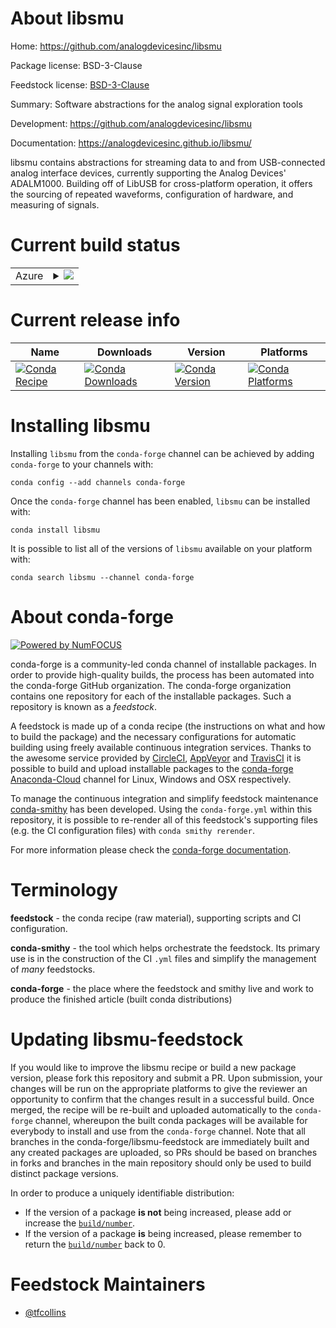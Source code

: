 About libsmu
============

Home: https://github.com/analogdevicesinc/libsmu

Package license: BSD-3-Clause

Feedstock license: [BSD-3-Clause](https://github.com/conda-forge/libsmu-feedstock/blob/master/LICENSE.txt)

Summary: Software abstractions for the analog signal exploration tools

Development: https://github.com/analogdevicesinc/libsmu

Documentation: https://analogdevicesinc.github.io/libsmu/

libsmu contains abstractions for streaming data to and from USB-connected
analog interface devices, currently supporting the Analog Devices' ADALM1000.
Building off of LibUSB for cross-platform operation, it offers the sourcing
of repeated waveforms, configuration of hardware, and measuring of signals.


Current build status
====================


<table>
    
  <tr>
    <td>Azure</td>
    <td>
      <details>
        <summary>
          <a href="https://dev.azure.com/conda-forge/feedstock-builds/_build/latest?definitionId=10912&branchName=master">
            <img src="https://dev.azure.com/conda-forge/feedstock-builds/_apis/build/status/libsmu-feedstock?branchName=master">
          </a>
        </summary>
        <table>
          <thead><tr><th>Variant</th><th>Status</th></tr></thead>
          <tbody><tr>
              <td>linux_64_boost_cpp1.72.0python3.6.____cpythontarget_platformlinux-64</td>
              <td>
                <a href="https://dev.azure.com/conda-forge/feedstock-builds/_build/latest?definitionId=10912&branchName=master">
                  <img src="https://dev.azure.com/conda-forge/feedstock-builds/_apis/build/status/libsmu-feedstock?branchName=master&jobName=linux&configuration=linux_64_boost_cpp1.72.0python3.6.____cpythontarget_platformlinux-64" alt="variant">
                </a>
              </td>
            </tr><tr>
              <td>linux_64_boost_cpp1.72.0python3.7.____cpythontarget_platformlinux-64</td>
              <td>
                <a href="https://dev.azure.com/conda-forge/feedstock-builds/_build/latest?definitionId=10912&branchName=master">
                  <img src="https://dev.azure.com/conda-forge/feedstock-builds/_apis/build/status/libsmu-feedstock?branchName=master&jobName=linux&configuration=linux_64_boost_cpp1.72.0python3.7.____cpythontarget_platformlinux-64" alt="variant">
                </a>
              </td>
            </tr><tr>
              <td>linux_64_boost_cpp1.72.0python3.8.____cpythontarget_platformlinux-64</td>
              <td>
                <a href="https://dev.azure.com/conda-forge/feedstock-builds/_build/latest?definitionId=10912&branchName=master">
                  <img src="https://dev.azure.com/conda-forge/feedstock-builds/_apis/build/status/libsmu-feedstock?branchName=master&jobName=linux&configuration=linux_64_boost_cpp1.72.0python3.8.____cpythontarget_platformlinux-64" alt="variant">
                </a>
              </td>
            </tr><tr>
              <td>linux_64_boost_cpp1.74.0python3.6.____cpythontarget_platformlinux-64</td>
              <td>
                <a href="https://dev.azure.com/conda-forge/feedstock-builds/_build/latest?definitionId=10912&branchName=master">
                  <img src="https://dev.azure.com/conda-forge/feedstock-builds/_apis/build/status/libsmu-feedstock?branchName=master&jobName=linux&configuration=linux_64_boost_cpp1.74.0python3.6.____cpythontarget_platformlinux-64" alt="variant">
                </a>
              </td>
            </tr><tr>
              <td>linux_64_boost_cpp1.74.0python3.7.____cpythontarget_platformlinux-64</td>
              <td>
                <a href="https://dev.azure.com/conda-forge/feedstock-builds/_build/latest?definitionId=10912&branchName=master">
                  <img src="https://dev.azure.com/conda-forge/feedstock-builds/_apis/build/status/libsmu-feedstock?branchName=master&jobName=linux&configuration=linux_64_boost_cpp1.74.0python3.7.____cpythontarget_platformlinux-64" alt="variant">
                </a>
              </td>
            </tr><tr>
              <td>linux_64_boost_cpp1.74.0python3.8.____cpythontarget_platformlinux-64</td>
              <td>
                <a href="https://dev.azure.com/conda-forge/feedstock-builds/_build/latest?definitionId=10912&branchName=master">
                  <img src="https://dev.azure.com/conda-forge/feedstock-builds/_apis/build/status/libsmu-feedstock?branchName=master&jobName=linux&configuration=linux_64_boost_cpp1.74.0python3.8.____cpythontarget_platformlinux-64" alt="variant">
                </a>
              </td>
            </tr><tr>
              <td>osx_64_boost_cpp1.72.0python3.6.____cpythontarget_platformosx-64</td>
              <td>
                <a href="https://dev.azure.com/conda-forge/feedstock-builds/_build/latest?definitionId=10912&branchName=master">
                  <img src="https://dev.azure.com/conda-forge/feedstock-builds/_apis/build/status/libsmu-feedstock?branchName=master&jobName=osx&configuration=osx_64_boost_cpp1.72.0python3.6.____cpythontarget_platformosx-64" alt="variant">
                </a>
              </td>
            </tr><tr>
              <td>osx_64_boost_cpp1.72.0python3.7.____cpythontarget_platformosx-64</td>
              <td>
                <a href="https://dev.azure.com/conda-forge/feedstock-builds/_build/latest?definitionId=10912&branchName=master">
                  <img src="https://dev.azure.com/conda-forge/feedstock-builds/_apis/build/status/libsmu-feedstock?branchName=master&jobName=osx&configuration=osx_64_boost_cpp1.72.0python3.7.____cpythontarget_platformosx-64" alt="variant">
                </a>
              </td>
            </tr><tr>
              <td>osx_64_boost_cpp1.72.0python3.8.____cpythontarget_platformosx-64</td>
              <td>
                <a href="https://dev.azure.com/conda-forge/feedstock-builds/_build/latest?definitionId=10912&branchName=master">
                  <img src="https://dev.azure.com/conda-forge/feedstock-builds/_apis/build/status/libsmu-feedstock?branchName=master&jobName=osx&configuration=osx_64_boost_cpp1.72.0python3.8.____cpythontarget_platformosx-64" alt="variant">
                </a>
              </td>
            </tr><tr>
              <td>osx_64_boost_cpp1.74.0python3.6.____cpythontarget_platformosx-64</td>
              <td>
                <a href="https://dev.azure.com/conda-forge/feedstock-builds/_build/latest?definitionId=10912&branchName=master">
                  <img src="https://dev.azure.com/conda-forge/feedstock-builds/_apis/build/status/libsmu-feedstock?branchName=master&jobName=osx&configuration=osx_64_boost_cpp1.74.0python3.6.____cpythontarget_platformosx-64" alt="variant">
                </a>
              </td>
            </tr><tr>
              <td>osx_64_boost_cpp1.74.0python3.7.____cpythontarget_platformosx-64</td>
              <td>
                <a href="https://dev.azure.com/conda-forge/feedstock-builds/_build/latest?definitionId=10912&branchName=master">
                  <img src="https://dev.azure.com/conda-forge/feedstock-builds/_apis/build/status/libsmu-feedstock?branchName=master&jobName=osx&configuration=osx_64_boost_cpp1.74.0python3.7.____cpythontarget_platformosx-64" alt="variant">
                </a>
              </td>
            </tr><tr>
              <td>osx_64_boost_cpp1.74.0python3.8.____cpythontarget_platformosx-64</td>
              <td>
                <a href="https://dev.azure.com/conda-forge/feedstock-builds/_build/latest?definitionId=10912&branchName=master">
                  <img src="https://dev.azure.com/conda-forge/feedstock-builds/_apis/build/status/libsmu-feedstock?branchName=master&jobName=osx&configuration=osx_64_boost_cpp1.74.0python3.8.____cpythontarget_platformosx-64" alt="variant">
                </a>
              </td>
            </tr><tr>
              <td>win_64_boost_cpp1.72.0python3.6.____cpythontarget_platformwin-64</td>
              <td>
                <a href="https://dev.azure.com/conda-forge/feedstock-builds/_build/latest?definitionId=10912&branchName=master">
                  <img src="https://dev.azure.com/conda-forge/feedstock-builds/_apis/build/status/libsmu-feedstock?branchName=master&jobName=win&configuration=win_64_boost_cpp1.72.0python3.6.____cpythontarget_platformwin-64" alt="variant">
                </a>
              </td>
            </tr><tr>
              <td>win_64_boost_cpp1.72.0python3.7.____cpythontarget_platformwin-64</td>
              <td>
                <a href="https://dev.azure.com/conda-forge/feedstock-builds/_build/latest?definitionId=10912&branchName=master">
                  <img src="https://dev.azure.com/conda-forge/feedstock-builds/_apis/build/status/libsmu-feedstock?branchName=master&jobName=win&configuration=win_64_boost_cpp1.72.0python3.7.____cpythontarget_platformwin-64" alt="variant">
                </a>
              </td>
            </tr><tr>
              <td>win_64_boost_cpp1.72.0python3.8.____cpythontarget_platformwin-64</td>
              <td>
                <a href="https://dev.azure.com/conda-forge/feedstock-builds/_build/latest?definitionId=10912&branchName=master">
                  <img src="https://dev.azure.com/conda-forge/feedstock-builds/_apis/build/status/libsmu-feedstock?branchName=master&jobName=win&configuration=win_64_boost_cpp1.72.0python3.8.____cpythontarget_platformwin-64" alt="variant">
                </a>
              </td>
            </tr><tr>
              <td>win_64_boost_cpp1.74.0python3.6.____cpythontarget_platformwin-64</td>
              <td>
                <a href="https://dev.azure.com/conda-forge/feedstock-builds/_build/latest?definitionId=10912&branchName=master">
                  <img src="https://dev.azure.com/conda-forge/feedstock-builds/_apis/build/status/libsmu-feedstock?branchName=master&jobName=win&configuration=win_64_boost_cpp1.74.0python3.6.____cpythontarget_platformwin-64" alt="variant">
                </a>
              </td>
            </tr><tr>
              <td>win_64_boost_cpp1.74.0python3.7.____cpythontarget_platformwin-64</td>
              <td>
                <a href="https://dev.azure.com/conda-forge/feedstock-builds/_build/latest?definitionId=10912&branchName=master">
                  <img src="https://dev.azure.com/conda-forge/feedstock-builds/_apis/build/status/libsmu-feedstock?branchName=master&jobName=win&configuration=win_64_boost_cpp1.74.0python3.7.____cpythontarget_platformwin-64" alt="variant">
                </a>
              </td>
            </tr><tr>
              <td>win_64_boost_cpp1.74.0python3.8.____cpythontarget_platformwin-64</td>
              <td>
                <a href="https://dev.azure.com/conda-forge/feedstock-builds/_build/latest?definitionId=10912&branchName=master">
                  <img src="https://dev.azure.com/conda-forge/feedstock-builds/_apis/build/status/libsmu-feedstock?branchName=master&jobName=win&configuration=win_64_boost_cpp1.74.0python3.8.____cpythontarget_platformwin-64" alt="variant">
                </a>
              </td>
            </tr>
          </tbody>
        </table>
      </details>
    </td>
  </tr>
</table>

Current release info
====================

| Name | Downloads | Version | Platforms |
| --- | --- | --- | --- |
| [![Conda Recipe](https://img.shields.io/badge/recipe-libsmu-green.svg)](https://anaconda.org/conda-forge/libsmu) | [![Conda Downloads](https://img.shields.io/conda/dn/conda-forge/libsmu.svg)](https://anaconda.org/conda-forge/libsmu) | [![Conda Version](https://img.shields.io/conda/vn/conda-forge/libsmu.svg)](https://anaconda.org/conda-forge/libsmu) | [![Conda Platforms](https://img.shields.io/conda/pn/conda-forge/libsmu.svg)](https://anaconda.org/conda-forge/libsmu) |

Installing libsmu
=================

Installing `libsmu` from the `conda-forge` channel can be achieved by adding `conda-forge` to your channels with:

```
conda config --add channels conda-forge
```

Once the `conda-forge` channel has been enabled, `libsmu` can be installed with:

```
conda install libsmu
```

It is possible to list all of the versions of `libsmu` available on your platform with:

```
conda search libsmu --channel conda-forge
```


About conda-forge
=================

[![Powered by NumFOCUS](https://img.shields.io/badge/powered%20by-NumFOCUS-orange.svg?style=flat&colorA=E1523D&colorB=007D8A)](http://numfocus.org)

conda-forge is a community-led conda channel of installable packages.
In order to provide high-quality builds, the process has been automated into the
conda-forge GitHub organization. The conda-forge organization contains one repository
for each of the installable packages. Such a repository is known as a *feedstock*.

A feedstock is made up of a conda recipe (the instructions on what and how to build
the package) and the necessary configurations for automatic building using freely
available continuous integration services. Thanks to the awesome service provided by
[CircleCI](https://circleci.com/), [AppVeyor](https://www.appveyor.com/)
and [TravisCI](https://travis-ci.com/) it is possible to build and upload installable
packages to the [conda-forge](https://anaconda.org/conda-forge)
[Anaconda-Cloud](https://anaconda.org/) channel for Linux, Windows and OSX respectively.

To manage the continuous integration and simplify feedstock maintenance
[conda-smithy](https://github.com/conda-forge/conda-smithy) has been developed.
Using the ``conda-forge.yml`` within this repository, it is possible to re-render all of
this feedstock's supporting files (e.g. the CI configuration files) with ``conda smithy rerender``.

For more information please check the [conda-forge documentation](https://conda-forge.org/docs/).

Terminology
===========

**feedstock** - the conda recipe (raw material), supporting scripts and CI configuration.

**conda-smithy** - the tool which helps orchestrate the feedstock.
                   Its primary use is in the construction of the CI ``.yml`` files
                   and simplify the management of *many* feedstocks.

**conda-forge** - the place where the feedstock and smithy live and work to
                  produce the finished article (built conda distributions)


Updating libsmu-feedstock
=========================

If you would like to improve the libsmu recipe or build a new
package version, please fork this repository and submit a PR. Upon submission,
your changes will be run on the appropriate platforms to give the reviewer an
opportunity to confirm that the changes result in a successful build. Once
merged, the recipe will be re-built and uploaded automatically to the
`conda-forge` channel, whereupon the built conda packages will be available for
everybody to install and use from the `conda-forge` channel.
Note that all branches in the conda-forge/libsmu-feedstock are
immediately built and any created packages are uploaded, so PRs should be based
on branches in forks and branches in the main repository should only be used to
build distinct package versions.

In order to produce a uniquely identifiable distribution:
 * If the version of a package **is not** being increased, please add or increase
   the [``build/number``](https://conda.io/docs/user-guide/tasks/build-packages/define-metadata.html#build-number-and-string).
 * If the version of a package **is** being increased, please remember to return
   the [``build/number``](https://conda.io/docs/user-guide/tasks/build-packages/define-metadata.html#build-number-and-string)
   back to 0.

Feedstock Maintainers
=====================

* [@tfcollins](https://github.com/tfcollins/)


